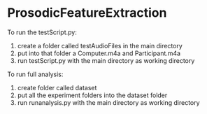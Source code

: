 # ProsodicFeatureExtraction
To run the testScript.py:
  1) create a folder called testAudioFiles in the main directory
  2) put into that folder a Computer.m4a and Participant.m4a 
  3) run testScript.py with the main directory as working directory

To run full analysis:
  1) create folder called dataset
  2) put all the experiment folders into the dataset folder
  3) run runanalysis.py with the main directory as working directory

